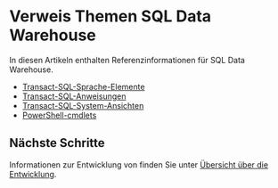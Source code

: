 <properties
   pageTitle="SQL Data Warehouse Bezug Themen | Microsoft Azure"
   description="Bezug von Links für SQL Data Warehouse."
   services="sql-data-warehouse"
   documentationCenter="NA"
   authors="barbkess"
   manager="jhubbard"
   editor=""/>

<tags
   ms.service="sql-data-warehouse"
   ms.devlang="NA"
   ms.topic="article"
   ms.tgt_pltfrm="NA"
   ms.workload="data-services"
   ms.date="08/08/2016"
   ms.author="barbkess;sonyama"/>

# <a name="reference-topics-for-sql-data-warehouse"></a>Verweis Themen SQL Data Warehouse

In diesen Artikeln enthalten Referenzinformationen für SQL Data Warehouse.

- [Transact-SQL-Sprache-Elemente][]
- [Transact-SQL-Anweisungen][]
- [Transact-SQL-System-Ansichten][]
- [PowerShell-cmdlets][]



## <a name="next-steps"></a>Nächste Schritte
Informationen zur Entwicklung von finden Sie unter [Übersicht über die Entwicklung][].

<!--Image references-->

<!--Article references-->
[Übersicht über die Entwicklung]: sql-data-warehouse-overview-develop.md
[Transact-SQL-Sprache-Elemente]: sql-data-warehouse-reference-tsql-language-elements.md
[Transact-SQL-Anweisungen]: sql-data-warehouse-reference-tsql-statements.md
[Transact-SQL-System-Ansichten]: sql-data-warehouse-reference-tsql-system-views.md
[PowerShell-cmdlets]: sql-data-warehouse-reference-powershell-cmdlets.md


<!--MSDN references-->
